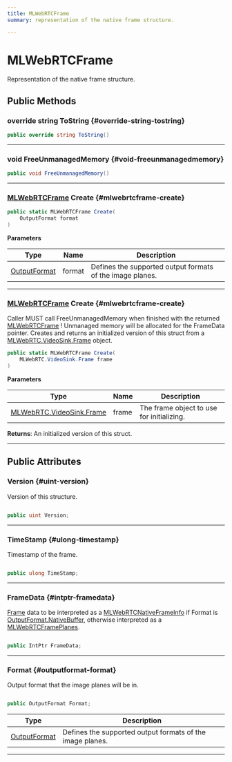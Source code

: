 ```yaml
---
title: MLWebRTCFrame
summary: representation of the native frame structure. 

---
```


# MLWebRTCFrame




Representation of the native frame structure.   





## Public Methods

### override string ToString {#override-string-tostring}

```csharp
public override string ToString()
```






-----------

### void FreeUnmanagedMemory {#void-freeunmanagedmemory}

```csharp
public void FreeUnmanagedMemory()
```






-----------

### [MLWebRTCFrame](/unity-api/api/UnityEngine.XR.MagicLeap/MLWebRTC/VideoSink/Frame/NativeBindings/UnityEngine.XR.MagicLeap.MLWebRTC.VideoSink.Frame.NativeBindings.MLWebRTCFrame.md) Create {#mlwebrtcframe-create}

```csharp
public static MLWebRTCFrame Create(
    OutputFormat format
)
```


**Parameters**

| Type | Name  | Description  | 
|--|--|--|
| [OutputFormat](/unity-api/api/UnityEngine.XR.MagicLeap/MLWebRTC/VideoSink/Frame/UnityEngine.XR.MagicLeap.MLWebRTC.VideoSink.Frame.md#enums-outputformat) |format|Defines the supported output formats of the image planes. |






-----------

### [MLWebRTCFrame](/unity-api/api/UnityEngine.XR.MagicLeap/MLWebRTC/VideoSink/Frame/NativeBindings/UnityEngine.XR.MagicLeap.MLWebRTC.VideoSink.Frame.NativeBindings.MLWebRTCFrame.md) Create {#mlwebrtcframe-create}

Caller MUST call  FreeUnmanagedMemory  when finished with the returned  [MLWebRTCFrame](/unity-api/api/UnityEngine.XR.MagicLeap/MLWebRTC/VideoSink/Frame/NativeBindings/UnityEngine.XR.MagicLeap.MLWebRTC.VideoSink.Frame.NativeBindings.MLWebRTCFrame.md) ! Unmanaged memory will be allocated for the  FrameData  pointer.    Creates and returns an initialized version of this struct from a [MLWebRTC.VideoSink.Frame](/unity-api/api/UnityEngine.XR.MagicLeap/MLWebRTC/VideoSink/Frame/UnityEngine.XR.MagicLeap.MLWebRTC.VideoSink.Frame.md) object. 

```csharp
public static MLWebRTCFrame Create(
    MLWebRTC.VideoSink.Frame frame
)
```


**Parameters**

| Type | Name  | Description  | 
|--|--|--|
| [MLWebRTC.VideoSink.Frame](/unity-api/api/UnityEngine.XR.MagicLeap/MLWebRTC/VideoSink/Frame/UnityEngine.XR.MagicLeap.MLWebRTC.VideoSink.Frame.md) |frame|The frame object to use for initializing.|






**Returns**: An initialized version of this struct.



-----------

## Public Attributes

### Version {#uint-version}

Version of this structure. 

```csharp

public uint Version;

```






-----------

### TimeStamp {#ulong-timestamp}

Timestamp of the frame. 

```csharp

public ulong TimeStamp;

```






-----------

### FrameData {#intptr-framedata}

[Frame](/unity-api/api/UnityEngine.XR.MagicLeap/MLWebRTC/VideoSink/Frame/UnityEngine.XR.MagicLeap.MLWebRTC.VideoSink.Frame.md) data to be interpreted as a [MLWebRTCNativeFrameInfo](/unity-api/api/UnityEngine.XR.MagicLeap/MLWebRTC/VideoSink/Frame/NativeBindings/UnityEngine.XR.MagicLeap.MLWebRTC.VideoSink.Frame.NativeBindings.MLWebRTCNativeFrameInfo.md) if Format is [OutputFormat.NativeBuffer](/unity-api/api/UnityEngine.XR.MagicLeap/MLWebRTC/VideoSink/Frame/UnityEngine.XR.MagicLeap.MLWebRTC.VideoSink.Frame.md#enums-nativebuffer), otherwise interpreted as a [MLWebRTCFramePlanes](/unity-api/api/UnityEngine.XR.MagicLeap/MLWebRTC/VideoSink/Frame/NativeBindings/UnityEngine.XR.MagicLeap.MLWebRTC.VideoSink.Frame.NativeBindings.MLWebRTCFramePlanes.md). 

```csharp

public IntPtr FrameData;

```






-----------

### Format {#outputformat-format}

Output format that the image planes will be in. 

```csharp

public OutputFormat Format;

```

| Type | Description  | 
|--|--|
| [OutputFormat](/unity-api/api/UnityEngine.XR.MagicLeap/MLWebRTC/VideoSink/Frame/UnityEngine.XR.MagicLeap.MLWebRTC.VideoSink.Frame.md#enums-outputformat) | Defines the supported output formats of the image planes.  |





-----------

